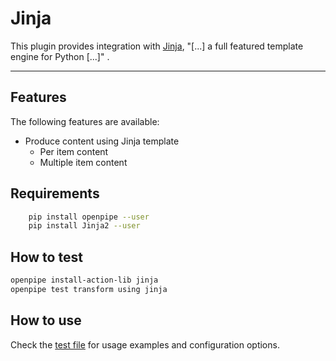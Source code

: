 Jinja
=====

This plugin provides integration with [Jinja], "[...] a full featured template engine for Python [...]" .

---

[Jinja]: http://jinja.pocoo.org/

Features
--------
The following features are available:

- Produce content using Jinja template
    - Per item content
    - Multiple item content


Requirements
------------
```sh
    pip install openpipe --user
    pip install Jinja2 --user
```

## How to test

```bash
openpipe install-action-lib jinja
openpipe test transform using jinja
```

## How to use

Check the [test file](test.yaml) for usage examples and configuration options.
